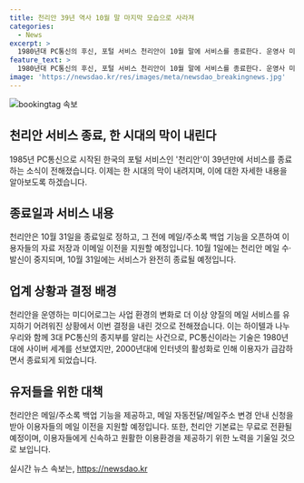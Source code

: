```yaml
---
title: 천리안 39년 역사 10월 말 마지막 모습으로 사라져
categories:
  - News
excerpt: >
  1980년대 PC통신의 후신, 포털 서비스 천리안이 10월 말에 서비스를 종료한다. 운영사 미디어로그는 메일 서비스 유지 어려워 결정을 내렸고, 사용자들은 백업 기능과 메일 이전을 지원받을 수 있다. 또한, 10월 31일을 기점으로 서비스가 완전히 종료되며, 39년만에 추억 속으로 사라지게 된다. PC통신의 3대 서비스 중 하나로, 1980년대에는 국내의 사이버 세계를 이끌었지만, 인터넷의 활성화로 인해 이용자가 감소하면서 명성을 되찾지 못했다.
feature_text: >
  1980년대 PC통신의 후신, 포털 서비스 천리안이 10월 말에 서비스를 종료한다. 운영사 미디어로그는 메일 서비스 유지 어려워 결정을 내렸고, 사용자들은 백업 기능과 메일 이전을 지원받을 수 있다. 또한, 10월 31일을 기점으로 서비스가 완전히 종료되며, 39년만에 추억 속으로 사라지게 된다. PC통신의 3대 서비스 중 하나로, 1980년대에는 국내의 사이버 세계를 이끌었지만, 인터넷의 활성화로 인해 이용자가 감소하면서 명성을 되찾지 못했다.
image: 'https://newsdao.kr/res/images/meta/newsdao_breakingnews.jpg'
---
```


<p><img src="https://newsdao.kr/res/images/meta/newsdao_breakingnews.jpg" alt="bookingtag 속보" /></p>

<h2 data-ke-size="size26">천리안 서비스 종료, 한 시대의 막이 내린다</h2>

<p data-ke-size="size16">1985년 PC통신으로 시작된 한국의 포털 서비스인 '천리안'이 39년만에 서비스를 종료하는 소식이 전해졌습니다. 이제는 한 시대의 막이 내려지며, 이에 대한 자세한 내용을 알아보도록 하겠습니다.</p>

<h2 data-ke-size="size26">종료일과 서비스 내용</h2>

<p data-ke-size="size16">천리안은 10월 31일을 종료일로 정하고, 그 전에 메일/주소록 백업 기능을 오픈하여 이용자들의 자료 저장과 이메일 이전을 지원할 예정입니다. 10월 1일에는 천리안 메일 수·발신이 중지되며, 10월 31일에는 서비스가 완전히 종료될 예정입니다.</p>

<h2 data-ke-size="size26">업계 상황과 결정 배경</h2>

<p data-ke-size="size16">천리안을 운영하는 미디어로그는 사업 환경의 변화로 더 이상 양질의 메일 서비스를 유지하기 어려워진 상황에서 이번 결정을 내린 것으로 전해졌습니다. 이는 하이텔과 나누우리와 함께 3대 PC통신의 종지부를 알리는 사건으로, PC통신이라는 기술은 1980년대에 사이버 세계를 선보였지만, 2000년대에 인터넷의 활성화로 인해 이용자가 급감하면서 종료되게 되었습니다.</p>

<h2 data-ke-size="size26">유저들을 위한 대책</h2>

<p data-ke-size="size16">천리안은 메일/주소록 백업 기능을 제공하고, 메일 자동전달/메일주소 변경 안내 신청을 받아 이용자들의 메일 이전을 지원할 예정입니다. 또한, 천리안 기본료는 무료로 전환될 예정이며, 이용자들에게 신속하고 원활한 이용환경을 제공하기 위한 노력을 기울일 것으로 보입니다.</p>
실시간 뉴스 속보는, <a href="https://newsdao.kr" rel="dofollow">https://newsdao.kr</a>


